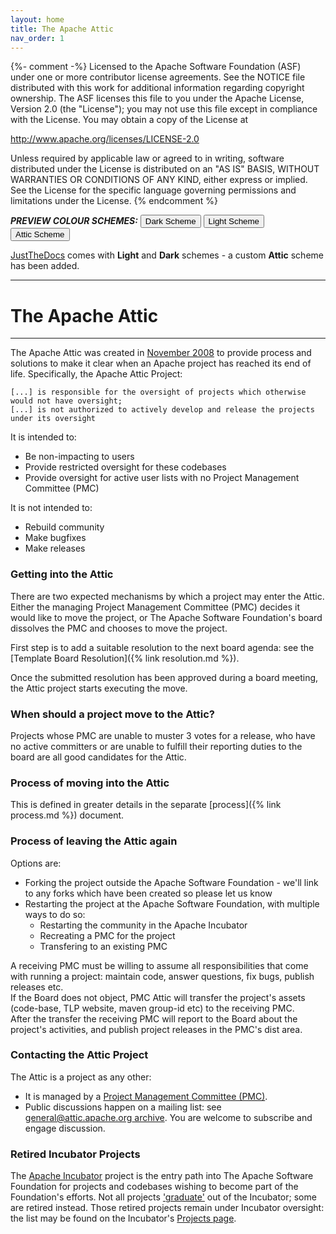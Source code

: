 ```yaml
---
layout: home
title: The Apache Attic
nav_order: 1
---
```

{%- comment -%}
Licensed to the Apache Software Foundation (ASF) under one or more
contributor license agreements.  See the NOTICE file distributed with
this work for additional information regarding copyright ownership.
The ASF licenses this file to you under the Apache License, Version 2.0
(the "License"); you may not use this file except in compliance with
the License.  You may obtain a copy of the License at

http://www.apache.org/licenses/LICENSE-2.0

Unless required by applicable law or agreed to in writing, software
distributed under the License is distributed on an "AS IS" BASIS,
WITHOUT WARRANTIES OR CONDITIONS OF ANY KIND, either express or implied.
See the License for the specific language governing permissions and
limitations under the License.
{% endcomment %}

***PREVIEW COLOUR SCHEMES:*** <button class="btn js-toggle-dark-mode">Dark Scheme</button> <button class="btn js-toggle-light-mode">Light Scheme</button> <button class="btn js-toggle-attic-mode">Attic Scheme</button>

[JustTheDocs](https://just-the-docs.github.io/just-the-docs/docs/configuration/#color-scheme) comes with **Light** and **Dark** schemes - a custom **Attic** scheme has been added.

***
<script>
const toggleDarkMode = document.querySelector('.js-toggle-dark-mode');
jtd.addEvent(toggleDarkMode, 'click', function(){
  jtd.setTheme('dark');
});
const toggleLightMode = document.querySelector('.js-toggle-light-mode');
jtd.addEvent(toggleLightMode, 'click', function(){
  jtd.setTheme('light');
});
const toggleAtticMode = document.querySelector('.js-toggle-attic-mode');
jtd.addEvent(toggleAtticMode, 'click', function(){
  jtd.setTheme('attic');
});
</script>

# The Apache Attic
***

The Apache Attic was created in
[November 2008](https://www.apache.org/foundation/records/minutes/2008/board_minutes_2008_11_19.txt)
to provide process and solutions to make it clear when an Apache project has reached its
end of life. Specifically, the Apache Attic Project:


```
[...] is responsible for the oversight of projects which otherwise would not have oversight;
[...] is not authorized to actively develop and release the projects under its oversight
```

It is intended to:
  - Be non-impacting to users
  - Provide restricted oversight for these codebases
  - Provide oversight for active user lists with no Project Management Committee (PMC)
  
It is not intended to:
  - Rebuild community
  - Make bugfixes
  - Make releases

### Getting into the Attic
There are two expected mechanisms by which a project may enter the Attic. Either the managing
Project Management Committee (PMC) decides it would like to move the project, or The
Apache Software Foundation's board dissolves the PMC and chooses to move the project.

First step is to add a suitable resolution to the next board agenda: see the
[Template Board Resolution]({% link resolution.md %}).

Once the submitted resolution has been approved during a board meeting, the Attic project starts
executing the move.

### When should a project move to the Attic?
Projects whose PMC are unable to muster 3 votes for a release, who have no active committers or
are unable to fulfill their reporting duties to the board are all good candidates for the Attic.

### Process of moving into the Attic
This is defined in greater details in the separate [process]({% link process.md %}) document.

### Process of leaving the Attic again

Options are:
  - Forking the project outside the Apache Software Foundation - we'll link to any forks which
    have been created so please let us know
  - Restarting the project at the Apache Software Foundation, with multiple ways to do so:
    - Restarting the community in the Apache Incubator
    - Recreating a PMC for the project
    - Transfering to an existing PMC

A receiving PMC must be willing to assume all responsibilities that come
with running a project: maintain code, answer questions, fix bugs,
publish releases etc.\
If the Board does not object, PMC Attic will transfer the project's
assets (code-base, TLP website, maven group-id etc) to the receiving PMC.\
After the transfer the receiving PMC will report to the Board about the
project's activities, and publish project releases in the PMC's dist area.

### Contacting the Attic Project

The Attic is a project as any other:

  - It is managed by a [Project Management Committee (PMC)](https://projects.apache.org/committee.html?attic).
  - Public discussions happen on a mailing list: see
     [general@attic.apache.org archive](https://lists.apache.org/list.html?general@attic.apache.org).
    You are welcome to subscribe and engage discussion.
    
### Retired Incubator Projects
The [Apache Incubator](https://incubator.apache.org/) project is the entry path into
The Apache Software Foundation for projects and codebases wishing to become part of
the Foundation's efforts. 
Not all projects ['graduate'](https://incubator.apache.org/cookbook/#graduation_vote)
out of the Incubator; some are retired instead. Those retired projects remain under Incubator
oversight: the list may be found on the Incubator's
[Projects page](https://incubator.apache.org/projects/index.html#retired).